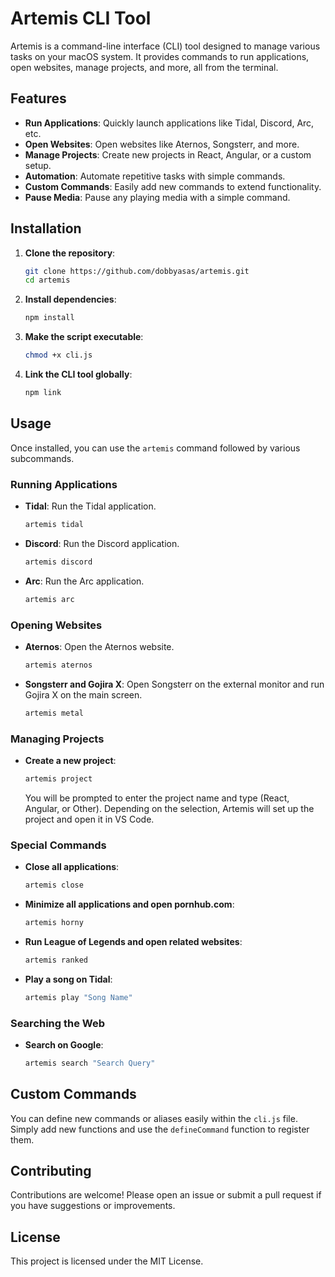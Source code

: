 # Artemis CLI Tool

Artemis is a command-line interface (CLI) tool designed to manage various tasks on your macOS system. It provides commands to run applications, open websites, manage projects, and more, all from the terminal.

## Features

- **Run Applications**: Quickly launch applications like Tidal, Discord, Arc, etc.
- **Open Websites**: Open websites like Aternos, Songsterr, and more.
- **Manage Projects**: Create new projects in React, Angular, or a custom setup.
- **Automation**: Automate repetitive tasks with simple commands.
- **Custom Commands**: Easily add new commands to extend functionality.
- **Pause Media**: Pause any playing media with a simple command.

## Installation

1. **Clone the repository**:
    ```sh
    git clone https://github.com/dobbyasas/artemis.git
    cd artemis
    ```

2. **Install dependencies**:
    ```sh
    npm install
    ```

3. **Make the script executable**:
    ```sh
    chmod +x cli.js
    ```

4. **Link the CLI tool globally**:
    ```sh
    npm link
    ```

## Usage

Once installed, you can use the `artemis` command followed by various subcommands.

### Running Applications

- **Tidal**: Run the Tidal application.
    ```sh
    artemis tidal
    ```

- **Discord**: Run the Discord application.
    ```sh
    artemis discord
    ```

- **Arc**: Run the Arc application.
    ```sh
    artemis arc
    ```

### Opening Websites

- **Aternos**: Open the Aternos website.
    ```sh
    artemis aternos
    ```

- **Songsterr and Gojira X**: Open Songsterr on the external monitor and run Gojira X on the main screen.
    ```sh
    artemis metal
    ```

### Managing Projects

- **Create a new project**:
    ```sh
    artemis project
    ```

    You will be prompted to enter the project name and type (React, Angular, or Other). Depending on the selection, Artemis will set up the project and open it in VS Code.

### Special Commands

- **Close all applications**:
    ```sh
    artemis close
    ```

- **Minimize all applications and open pornhub.com**:
    ```sh
    artemis horny
    ```

- **Run League of Legends and open related websites**:
    ```sh
    artemis ranked
    ```

- **Play a song on Tidal**:
    ```sh
    artemis play "Song Name"
    ```

### Searching the Web

- **Search on Google**:
    ```sh
    artemis search "Search Query"
    ```

## Custom Commands

You can define new commands or aliases easily within the `cli.js` file. Simply add new functions and use the `defineCommand` function to register them.

## Contributing

Contributions are welcome! Please open an issue or submit a pull request if you have suggestions or improvements.

## License

This project is licensed under the MIT License.
